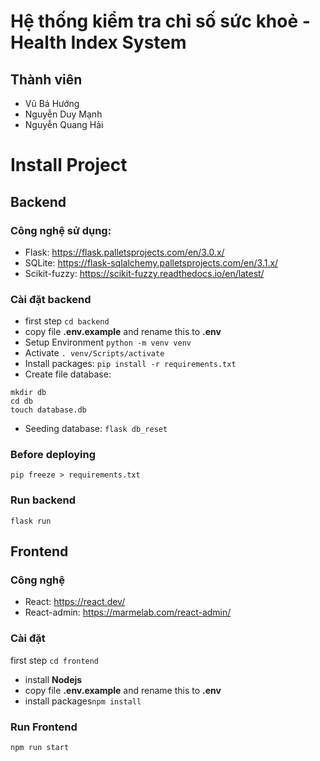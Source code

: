 # Hệ thống kiểm tra chỉ số sức khoẻ - Health Index System
## Thành viên
* Vũ Bá Hướng
* Nguyễn Duy Mạnh
* Nguyễn Quang Hải
# Install Project
## Backend
### Công nghệ sử dụng:
- Flask: https://flask.palletsprojects.com/en/3.0.x/
- SQLite: https://flask-sqlalchemy.palletsprojects.com/en/3.1.x/
- Scikit-fuzzy: https://scikit-fuzzy.readthedocs.io/en/latest/
### Cài đặt backend
- first step ``` cd backend ```
- copy file **.env.example** and rename this to **.env**
- Setup Environment ``` python -m venv venv ``` 
- Activate ``` . venv/Scripts/activate ```
- Install packages: ``` pip install -r requirements.txt ```
- Create file database: 
```
mkdir db
cd db
touch database.db
```
- Seeding database: ``` flask db_reset ```
### Before deploying
``` pip freeze > requirements.txt ```
### Run backend
``` flask run ```
## Frontend
### Công nghệ
- React: https://react.dev/
- React-admin: https://marmelab.com/react-admin/
### Cài đặt
first step ``` cd frontend ```
- install **Nodejs**
- copy file **.env.example** and rename this to **.env**
- install packages``` npm install ```
### Run Frontend
``` npm run start ```